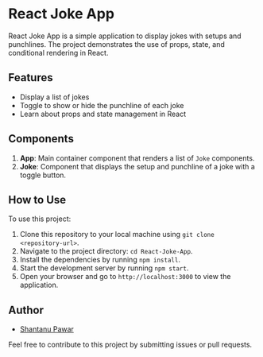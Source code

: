 # React Joke App

React Joke App is a simple application to display jokes with setups and punchlines. The project demonstrates the use of props, state, and conditional rendering in React.


## Features

- Display a list of jokes
- Toggle to show or hide the punchline of each joke
- Learn about props and state management in React

## Components

1. **App**: Main container component that renders a list of `Joke` components.
2. **Joke**: Component that displays the setup and punchline of a joke with a toggle button.

## How to Use

To use this project:

1. Clone this repository to your local machine using `git clone <repository-url>`.
2. Navigate to the project directory: `cd React-Joke-App`.
3. Install the dependencies by running `npm install`.
4. Start the development server by running `npm start`.
5. Open your browser and go to `http://localhost:3000` to view the application.

## Author

- [Shantanu Pawar](https://github.com/Shantanupawar77)

Feel free to contribute to this project by submitting issues or pull requests.
